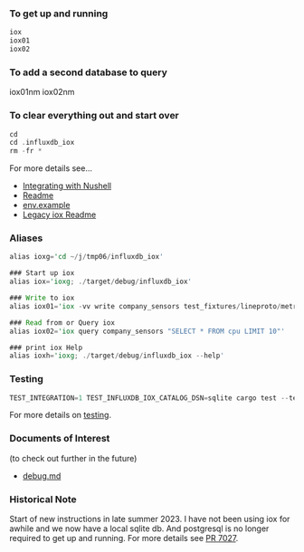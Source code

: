 
### To get up and running

```rust
iox
iox01
iox02
```

### To add a second database to query

iox01nm
iox02nm

### To clear everything out and start over

```rust
cd
cd .influxdb_iox
rm -fr *
```

For more details see...
* [Integrating with Nushell](./nushell)
* [Readme](https://github.com/influxdata/influxdb_iox#write-and-read-data)
* [env.example](https://github.com/influxdata/influxdb_iox/blob/main/docs/env.example)
* [Legacy iox Readme](https://github.com/stormasm/ioxnotes/blob/main/legacy-Readme.md)

### Aliases

```rust
alias ioxg='cd ~/j/tmp06/influxdb_iox'

### Start up iox
alias iox='ioxg; ./target/debug/influxdb_iox'

### Write to iox
alias iox01='iox -vv write company_sensors test_fixtures/lineproto/metrics.lp --host http://localhost:8080'

### Read from or Query iox
alias iox02='iox query company_sensors "SELECT * FROM cpu LIMIT 10"'

### print iox Help
alias ioxh='ioxg; ./target/debug/influxdb_iox --help'
```

### Testing

```rust
TEST_INTEGRATION=1 TEST_INFLUXDB_IOX_CATALOG_DSN=sqlite cargo test --test end_to_end
```

For more details on [testing](https://github.com/influxdata/influxdb_iox/blob/main/docs/testing.md).

### Documents of Interest

(to check out further in the future)

* [debug.md](https://github.com/influxdata/influxdb_iox/blob/main/docs/debug.md)

### Historical Note

Start of new instructions in late summer 2023.  I have not been using iox for awhile and we now have a local sqlite db. And postgresql is no longer required to get up and running.  For more details see [PR 7027](https://github.com/influxdata/influxdb_iox/pull/7027).
